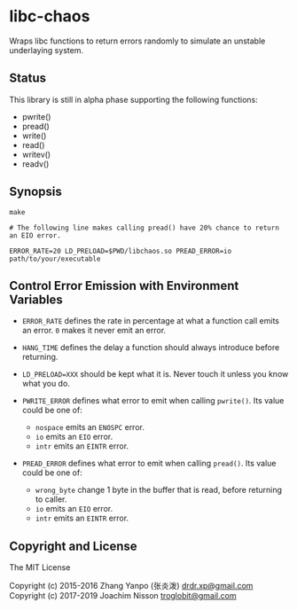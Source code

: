 # libc-chaos

Wraps libc functions to return errors randomly to simulate an unstable
underlaying system.

## Status

This library is still in alpha phase supporting the following functions:

- pwrite()
- pread()
- write()
- read()
- writev()
- readv()

## Synopsis

```
make

# The following line makes calling pread() have 20% chance to return an EIO error.

ERROR_RATE=20 LD_PRELOAD=$PWD/libchaos.so PREAD_ERROR=io path/to/your/executable
```

## Control Error Emission with Environment Variables

-   `ERROR_RATE`
defines the rate in percentage at what a function call emits an error.
`0` makes it never emit an error.

-   `HANG_TIME`
defines the delay a function should always introduce before returning.

-   `LD_PRELOAD=XXX`
should be kept what it is. Never touch it unless you know what you do.

-   `PWRITE_ERROR`
defines what error to emit when calling `pwrite()`.
Its value could be one of:
    -   `nospace` emits an `ENOSPC` error.
    -   `io` emits an `EIO` error.
    -   `intr` emits an `EINTR` error.

-   `PREAD_ERROR`
defines what error to emit when calling `pread()`.
Its value could be one of:
    -   `wrong_byte` change 1 byte in the buffer that is read, before
        returning to caller.
    -   `io` emits an `EIO` error.
    -   `intr` emits an `EINTR` error.


## Copyright and License

The MIT License

Copyright (c) 2015-2016  Zhang Yanpo (张炎泼) <drdr.xp@gmail.com>
Copyright (c) 2017-2019  Joachim Nisson <troglobit@gmail.com>
